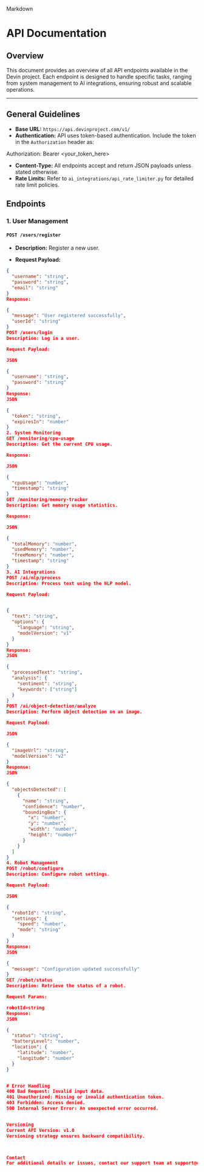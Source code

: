 Markdown

# API Documentation

## Overview

This document provides an overview of all API endpoints available in the Devin project. Each endpoint is designed to handle specific tasks, ranging from system management to AI integrations, ensuring robust and scalable operations.

---

## General Guidelines

* **Base URL:** `https://api.devinproject.com/v1/`
* **Authentication:** API uses token-based authentication. Include the token in the `Authorization` header as:

Authorization: Bearer <your_token_here>


* **Content-Type:** All endpoints accept and return JSON payloads unless stated otherwise.
* **Rate Limits:** Refer to `ai_integrations/api_rate_limiter.py` for detailed rate limit policies.

## Endpoints

### 1. User Management

#### `POST /users/register`

* **Description:** Register a new user.

* **Request Payload:**

```json
{
  "username": "string",
  "password": "string",
  "email": "string"
}
Response:

{
  "message": "User registered successfully",
  "userId": "string"
}
POST /users/login
Description: Log in a user.

Request Payload:

JSON

{
  "username": "string",
  "password": "string"
}
Response:
JSON

{
  "token": "string",
  "expiresIn": "number"
}
2. System Monitoring
GET /monitoring/cpu-usage
Description: Get the current CPU usage.

Response:

JSON

{
  "cpuUsage": "number",
  "timestamp": "string"
}
GET /monitoring/memory-tracker
Description: Get memory usage statistics.

Response:

JSON

{
  "totalMemory": "number",
  "usedMemory": "number",
  "freeMemory": "number",
  "timestamp": "string"
}
3. AI Integrations
POST /ai/nlp/process
Description: Process text using the NLP model.

Request Payload:


{
  "text": "string",
  "options": {
    "language": "string",
    "modelVersion": "v1"
  }
}
Response:
JSON

{
  "processedText": "string",
  "analysis": {
    "sentiment": "string",
    "keywords": ["string"]
  }
}
POST /ai/object-detection/analyze
Description: Perform object detection on an image.

Request Payload:

JSON

{
  "imageUrl": "string",
  "modelVersion": "v2"
}
Response:
JSON

{
  "objectsDetected": [
    {
      "name": "string",
      "confidence": "number",
      "boundingBox": {
        "x": "number",
        "y": "number",
        "width": "number",
        "height": "number"
      }
    }
  ]
}
4. Robot Management
POST /robot/configure
Description: Configure robot settings.

Request Payload:

JSON

{
  "robotId": "string",
  "settings": {
    "speed": "number",
    "mode": "string"
  }
}
Response:
JSON

{
  "message": "Configuration updated successfully"
}
GET /robot/status
Description: Retrieve the status of a robot.

Request Params:

robotId=string
Response:
JSON

{
  "status": "string",
  "batteryLevel": "number",
  "location": {
    "latitude": "number",
    "longitude": "number"
  }
}


# Error Handling
400 Bad Request: Invalid input data.
401 Unauthorized: Missing or invalid authentication token.
403 Forbidden: Access denied.
500 Internal Server Error: An unexpected error occurred.


Versioning
Current API Version: v1.0
Versioning strategy ensures backward compatibility.



Contact
For additional details or issues, contact our support team at support@devinproject.com
